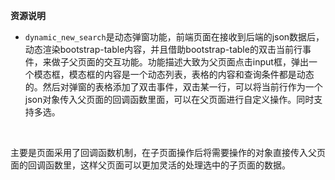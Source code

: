 **资源说明** 
 - ```dynamic_new_search```是动态弹窗功能，前端页面在接收到后端的json数据后，动态渲染bootstrap-table内容，并且借助bootstrap-table的双击当前行事件，来做子父页面的交互功能。功能描述大致为父页面点击input框，弹出一个模态框，模态框的内容是一个动态列表，表格的内容和查询条件都是动态的。然后对弹窗的表格添加了双击事件，双击某一行，可以将当前行作为一个json对象传入父页面的回调函数里面，可以在父页面进行自定义操作。同时支持多选。
<br> 

主要是页面采用了回调函数机制，在子页面操作后将需要操作的对象直接传入父页面的回调函数里，这样父页面可以更加灵活的处理选中的子页面的数据。